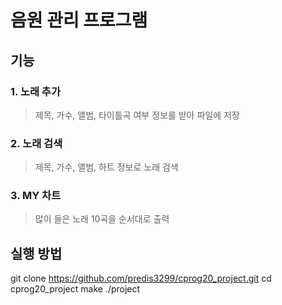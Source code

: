 # 음원 관리 프로그램
## 기능
### 1. 노래 추가
> 제목, 가수, 앨범, 타이틀곡 여부 정보를 받아 파일에 저장
### 2. 노래 검색
> 제목, 가수, 앨범, 하트 정보로 노래 검색
### 3. MY 차트
> 많이 들은 노래 10곡을 순서대로 출력

## 실행 방법
git clone https://github.com/predis3299/cprog20_project.git
cd cprog20_project
make
./project
